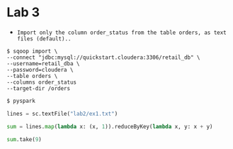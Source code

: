 # Lab 3

* ```Import only the column order_status from the table orders, as text files (default)..```

```
$ sqoop import \
--connect "jdbc:mysql://quickstart.cloudera:3306/retail_db" \
--username=retail_dba \
--password=cloudera \
--table orders \
--columns order_status
--target-dir /orders
```

```python
$ pyspark

lines = sc.textFile("lab2/ex1.txt")

sum = lines.map(lambda x: (x, 1)).reduceByKey(lambda x, y: x + y)

sum.take(9)
```
